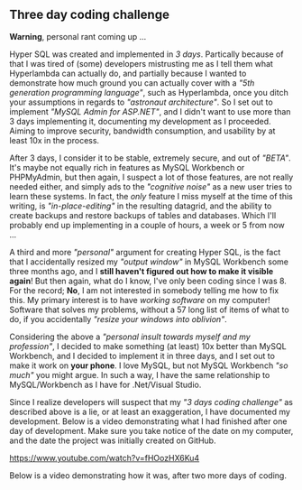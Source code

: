 ## Three day coding challenge

**Warning**, personal rant coming up ...

Hyper SQL was created and implemented in _3 days_. Partically because of that I was tired
of (some) developers mistrusting me as I tell them what Hyperlambda can actually do, and partially because
I wanted to demonstrate how much ground you can actually cover with a _"5th generation programming language"_,
such as Hyperlambda, once you ditch your assumptions in regards to _"astronaut architecture"_.
So I set out to implement _"MySQL Admin for ASP.NET"_, and I didn't want to use more than 3 days
implementing it, documenting my development as I proceeded. Aiming to improve security, bandwidth
consumption, and usability by at least 10x in the process.

After 3 days, I consider it to be stable, extremely secure, and out of _"BETA"_. It's maybe not
equally rich in features as MySQL Workbench or PHPMyAdmin, but then again, I suspect a lot of those
features, are not really needed either, and simply ads to the _"cognitive noise"_ as a new user
tries to learn these systems. In fact, the _only_ feature I miss myself at the time of this
writing, is _"in-place-editing"_ in the resulting datagrid, and the ability to create backups
and restore backups of tables and databases. Which I'll probably end up implementing in a couple
of hours, a week or 5 from now ...

A third and more _"personal"_ argument for creating Hyper SQL, is the fact that I accidentally resized
my _"output window"_ in MySQL Workbench some three months ago, and I **still haven't figured out how
to make it visible again**! But then again, what do I know, I've only been coding since I was 8.
For the record; __No__, I am not interested in somebody telling me how to fix this. My primary
interest is to have _working software_ on my computer! Software that solves my problems, without a
57 long list of items of what to do, if you accidentally _"resize your windows into oblivion"_.

Considering the above a _"personal insult towards myself and my profession"_, I decided to make something
(at least) 10x better than MySQL Workbench, and I decided to implement it in three days, and I set out
to make it work on **your phone**. I love MySQL,
but not MySQL Workbench _"so much"_ you might argue. In such a way, I have the same relationship to
MySQL/Workbench as I have for .Net/Visual Studio.

Since I realize developers will suspect that my _"3 days coding challenge"_ as described above is a lie,
or at least an exaggeration, I have documented my development. Below is a video demonstrating what I
had finished after one day of development. Make sure you take notice of the date on my computer, and
the date the project was initially created on GitHub.

https://www.youtube.com/watch?v=fHOozHX6Ku4

Below is a video demonstrating how it was, after two more days of coding.
